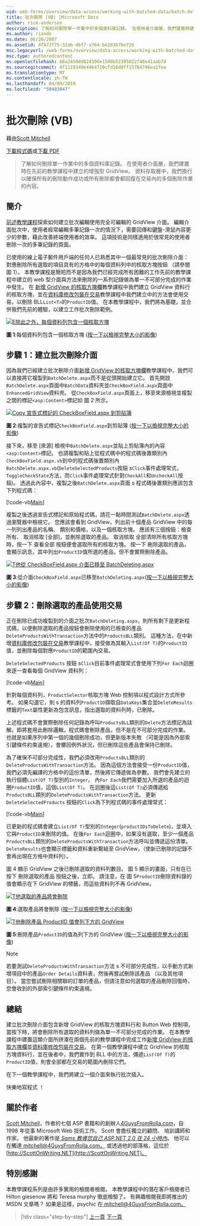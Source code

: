 ```yaml
---
uid: web-forms/overview/data-access/working-with-batched-data/batch-deleting-vb
title: 批次刪除 (VB) |Microsoft Docs
author: rick-anderson
description: 了解如何刪除單一作業中的多個資料庫記錄。 在使用者介面層，我們建置時建立在先前的工作階段 tut 增強型 GridView...
ms.author: riande
ms.date: 06/26/2007
ms.assetid: 4fb72f75-32ab-4bf7-a764-be20367be726
msc.legacyurl: /web-forms/overview/data-access/working-with-batched-data/batch-deleting-vb
msc.type: authoredcontent
ms.openlocfilehash: b6a2450dd824396e1540b52395022f48e41aab70
ms.sourcegitcommit: 0f1119340e4464720cfd16d0ff15764746ea1fea
ms.translationtype: MT
ms.contentlocale: zh-TW
ms.lasthandoff: 04/09/2019
ms.locfileid: "59403047"
---
```

# <a name="batch-deleting-vb"></a>批次刪除 (VB)

藉由[Scott Mitchell](https://twitter.com/ScottOnWriting)

[下載程式碼](http://download.microsoft.com/download/3/9/f/39f92b37-e92e-4ab3-909e-b4ef23d01aa3/ASPNET_Data_Tutorial_65_VB.zip)或[下載 PDF](batch-deleting-vb/_static/datatutorial65vb1.pdf)

> 了解如何刪除單一作業中的多個資料庫記錄。 在使用者介面層，我們建置時在先前的教學課程中建立的增強型 GridView。 資料存取層中，我們換行以確保所有的刪除動作成功或所有刪除都會都回復在交易內的多個刪除作業的內容。


## <a name="introduction"></a>簡介

[前述教學課程](batch-updating-vb.md)探索如何建立批次編輯使用完全可編輯的 GridView 介面。 編輯介面批次中，使用者經常編輯多筆記錄一次的情況下，需要回傳和鍵盤-滑鼠內容更少的參數，藉此改善終端使用者的效率。 這項技術是同樣適用於很常見的使用者刪除一次的多筆記錄的頁面。

已使用的線上電子郵件用戶端的任何人已熟悉其中一個最常見的批次刪除介面： 對應刪除所有選取的項目具有的方格中的每個資料列中的核取方塊按鈕 （請參閱 圖 1）。 本教學課程是簡短而不是因為我們已經完成所有困難的工作先前的教學課程中建立的 web 型介面與方法來刪除的一系列記錄做為單一不可部分完成的作業中發生。 在 [新增 GridView 的核取方塊欄](../enhancing-the-gridview/adding-a-gridview-column-of-checkboxes-vb.md)教學課程中我們建立 GridView 資料行的核取方塊，並在[資料庫修改包裝在交易](wrapping-database-modifications-within-a-transaction-vb.md)教學課程中我們建立中的方法會使用交易，以刪除 BLL`List<T>`的`ProductID`值。 在本教學課程中，我們將為基礎，並合併我們先前的體驗，以建立工作批次刪除範例。


[![E除此之外，每個資料列包含一個核取方塊](batch-deleting-vb/_static/image1.gif)](batch-deleting-vb/_static/image1.png)

**圖 1**:每個資料列包含一個核取方塊 ([按一下以檢視完整大小的影像](batch-deleting-vb/_static/image2.png))


## <a name="step-1-creating-the-batch-deleting-interface"></a>步驟 1：建立批次刪除介面

因為我們已經建立批次刪除介面[新增 GridView 的核取方塊欄](../enhancing-the-gridview/adding-a-gridview-column-of-checkboxes-vb.md)教學課程中，我們可以直接將它複製到`BatchDelete.aspx`而不是從頭開始建立它。 首先開啟`BatchDelete.aspx`頁面中`BatchData`資料夾並`CheckBoxField.aspx`頁面中`EnhancedGridView`資料夾。 從`CheckBoxField.aspx`頁面上，移至來源檢視並複製之間的標記`<asp:Content>`標記如 圖 2 所示。


[![Copy 宣告式標記的 CheckBoxField.aspx 到剪貼簿](batch-deleting-vb/_static/image2.gif)](batch-deleting-vb/_static/image3.png)

**圖 2**:複製的宣告式標記`CheckBoxField.aspx`到剪貼簿 ([按一下以檢視完整大小的影像](batch-deleting-vb/_static/image4.png))


接下來，移至 [來源] 檢視中`BatchDelete.aspx`並貼上剪貼簿內的內容`<asp:Content>`標記。 也請複製和貼上從程式碼中的程式碼後置類別內`CheckBoxField.aspx.vb`到中的程式碼後置類別內`BatchDelete.aspx.vb`(`DeleteSelectedProducts`按鈕 s`Click`事件處理常式，`ToggleCheckState`方法，而`Click`事件處理常式針對`CheckAll`和`UncheckAll`按鈕)。 透過此內容中，複製之後`BatchDelete.aspx`頁面 s 程式碼後置類別應該包含下列程式碼：


[!code-vb[Main](batch-deleting-vb/samples/sample1.vb)]

複製之後透過宣告式標記和原始程式碼，請花一點時間測試`BatchDelete.aspx`透過瀏覽器中檢視它。 您應該會看到 GridView，列出前十個產品 GridView 中的每一列列出產品的名稱、 類別和價格，以及一個核取方塊。 應該有三個按鈕：檢查所有、 取消核取 [全部]，並刪除選取的產品。 取消核取 全部清除所有核取方塊時，按一下 查看全部 按鈕便會選取所有的核取方塊。 按一下 刪除選取的產品，會顯示訊息，其中列出`ProductID`值所選的產品，但不會實際刪除產品。


[![T他從 CheckBoxField.aspx 介面已移至 BatchDeleting.aspx](batch-deleting-vb/_static/image3.gif)](batch-deleting-vb/_static/image5.png)

**圖 3**:從介面`CheckBoxField.aspx`已移至`BatchDeleting.aspx`([按一下以檢視完整大小的影像](batch-deleting-vb/_static/image6.png))


## <a name="step-2-deleting-the-checked-products-using-transactions"></a>步驟 2：刪除選取的產品使用交易

正在刪除已成功複製到的介面之批次`BatchDeleting.aspx`，則所有剩下是更新程式碼，以便刪除選取的產品按鈕會刪除使用的已檢查的產品`DeleteProductsWithTransaction`方法中的`ProductsBLL`類別。 這種方法，在中新增[資料庫修改包裝在交易](wrapping-database-modifications-within-a-transaction-vb.md)教學課程中，接受做為其輸入`List(Of T)`的`ProductID`值，並刪除每個對應`ProductID`的範圍內交易。

`DeleteSelectedProducts`  按鈕 s`Click`目前事件處理常式會使用下列`For Each`迴圈來逐一查看每個 GridView 資料列：


[!code-vb[Main](batch-deleting-vb/samples/sample2.vb)]

針對每個資料列，`ProductSelector`核取方塊 Web 控制項以程式設計方式所參考。 如果勾選它，則 s 的資料列`ProductID`擷取自`DataKeys`集合並`DeleteResults`標籤的`Text`屬性更新為包含訊息，指出選取的資料列時，已刪除。

上述程式碼不會實際刪除任何記錄為呼叫`ProductsBLL`類別的`Delete`方法標記為註解。即將套用此刪除邏輯，程式碼會刪除產品，但不是在不可部分完成的作業。 也就是如果序列中第一個的幾個刪除成功，但更新版本失敗 （可能是因為外部索引鍵條件約束違規），會擲回例外狀況，但已刪除這些產品會保持已刪除。

為了確保不可部分完成性，我們必須改用`ProductsBLL`類別的`DeleteProductsWithTransaction`方法。 因為這個方法會接受一份`ProductID`值，我們必須先編譯的方格中的這份清單，然後將它傳遞做為參數。 我們會先建立的執行個體`List(Of T)`型別的`Integer`。 內`For Each`我們需要加入所選的產品的迴圈`ProductID`值，這個`List(Of T)`。 在迴圈後這`List(Of T)`必須傳遞給`ProductsBLL`類別的`DeleteProductsWithTransaction`方法。 更新`DeleteSelectedProducts` 按鈕的`Click`為下列程式碼的事件處理常式：


[!code-vb[Main](batch-deleting-vb/samples/sample3.vb)]

已更新的程式碼會建立`List(Of T)`型別的`Integer`(`productIDsToDelete`)，並填入它與`ProductID`来刪除的值。 在後`For Each`迴圈中，如果沒有選取，至少一個產品`ProductsBLL`類別的`DeleteProductsWithTransaction`方法呼叫並傳遞這份清單。 `DeleteResults`也會顯示標籤和資料重新繫結至 GridView，（使新已刪除的記錄不會再出現在方格中資料列）。

圖 4 顯示 GridView 之後已刪除選取的資料列數目。 圖 5 顯示的畫面，只有在已按下 刪除選取的產品 按鈕之後，立即。 請注意，在 圖 5`ProductID`刪除資料錄的值會顯示在下 GridView 的標籤，而這些資料列不再 GridView。


[![T他選取的產品將會刪除](batch-deleting-vb/_static/image4.gif)](batch-deleting-vb/_static/image7.png)

**圖 4**:選取產品將會刪除 ([按一下以檢視完整大小的影像](batch-deleting-vb/_static/image8.png))


[![T他刪除產品 ProductID 值會列下方的 GridView](batch-deleting-vb/_static/image5.gif)](batch-deleting-vb/_static/image9.png)

**圖 5**:刪除產品`ProductID`的值為列下方的 GridView ([按一下以檢視完整大小的影像](batch-deleting-vb/_static/image10.png))


> [!NOTE]
> 若要測試`DeleteProductsWithTransaction`方法 s 不可部分完成性，以手動方式新增項目中的產品`Order Details`資料表，然後再嘗試刪除該產品 （以及其他項目）。 當您嘗試刪除相關聯的訂單的產品，但請注意如何選取的產品刪除回復時，您會收到的外部索引鍵條件約束違規。


## <a name="summary"></a>總結

建立批次刪除介面包含新增 GridView 的核取方塊資料行和 Button Web 控制項，當按下時，將會刪除所有選取的資料列做為單一不可部分完成的作業。 在本教學課程中建置這類介面所拼湊在兩個先前的教學課程中完成工作[新增 GridView 的核取方塊欄](../enhancing-the-gridview/adding-a-gridview-column-of-checkboxes-vb.md)並[資料庫修改包裝在交易](wrapping-database-modifications-within-a-transaction-vb.md)。 在第一個教學課程中建立 GridView 的核取方塊資料行，並在後者中，我們實作到 BLL 中的方法，傳遞`List(Of T)`的`ProductID`值，則會全部都在交易的範圍內刪除它們。

在下一個教學課程中，我們將建立一個介面來執行批次插入。

快樂地寫程式 ！

## <a name="about-the-author"></a>關於作者

[Scott Mitchell](http://www.4guysfromrolla.com/ScottMitchell.shtml)，作者的七個 ASP 書籍和的創辦人[4GuysFromRolla.com](http://www.4guysfromrolla.com)，自 1998 年從事 Microsoft Web 技術工作。 Scott 會擔任獨立的顧問、 培訓講師和作家。 他最新的著作是[ *Sams 教導您自己 ASP.NET 2.0 在 24 小時內*](https://www.amazon.com/exec/obidos/ASIN/0672327384/4guysfromrollaco)。 他可以在觸達[ mitchell@4GuysFromRolla.com。](mailto:mitchell@4GuysFromRolla.com) 或透過他的部落格，這位於 [http://ScottOnWriting.NET](http://ScottOnWriting.NET)。

## <a name="special-thanks-to"></a>特別感謝

本教學課程系列是由許多實用的檢閱者檢閱。 本教學課程中的潛在客戶檢閱者已 Hilton giesenow 將和 Teresa murphy 徹底檢驗了。 有興趣檢閱我即將推出的 MSDN 文章嗎？ 如果是這樣，psychic 在[ mitchell@4GuysFromRolla.com。](mailto:mitchell@4GuysFromRolla.com)

> [!div class="step-by-step"]
> [上一頁](batch-updating-vb.md)
> [下一頁](batch-inserting-vb.md)
